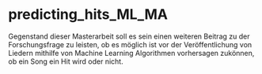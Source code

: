 # predicting_hits_ML_MA

Gegenstand dieser Masterarbeit soll es sein einen weiteren Beitrag zu der Forschungsfrage zu leisten, ob es möglich ist vor der Veröffentlichung von Liedern mithilfe von Machine Learning Algorithmen vorhersagen zukönnen, ob ein Song ein Hit wird oder nicht. 

